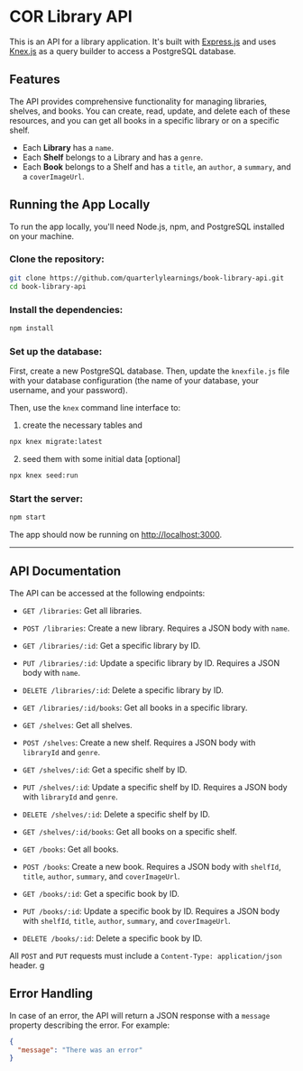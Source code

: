# COR Library API

This is an API for a library application. It's built with [Express.js](https://expressjs.com/) and uses [Knex.js](http://knexjs.org/) as a query builder to access a PostgreSQL database.

## Features

The API provides comprehensive functionality for managing libraries, shelves, and books. You can create, read, update, and delete each of these resources, and you can get all books in a specific library or on a specific shelf.

- Each **Library** has a `name`.
- Each **Shelf** belongs to a Library and has a `genre`.
- Each **Book** belongs to a Shelf and has a `title`, an `author`, a `summary`, and a `coverImageUrl`.

## Running the App Locally

To run the app locally, you'll need Node.js, npm, and PostgreSQL installed on your machine.

### Clone the repository:

```bash
git clone https://github.com/quarterlylearnings/book-library-api.git
cd book-library-api
```

### Install the dependencies:

```bash
npm install
```

### Set up the database:

First, create a new PostgreSQL database. Then, update the `knexfile.js` file with your database configuration (the name of your database, your username, and your password).

Then, use the `knex` command line interface to:

1. create the necessary tables and 


```bash
npx knex migrate:latest
```
2. seed them with some initial data [optional]

```bash
npx knex seed:run
```

### Start the server:

```bash
npm start
```

The app should now be running on [http://localhost:3000](http://localhost:3000).

----

## API Documentation

The API can be accessed at the following endpoints:

- `GET /libraries`: Get all libraries.
- `POST /libraries`: Create a new library. Requires a JSON body with `name`.

- `GET /libraries/:id`: Get a specific library by ID.
- `PUT /libraries/:id`: Update a specific library by ID. Requires a JSON body with `name`.
- `DELETE /libraries/:id`: Delete a specific library by ID.

- `GET /libraries/:id/books`: Get all books in a specific library.

- `GET /shelves`: Get all shelves.
- `POST /shelves`: Create a new shelf. Requires a JSON body with `libraryId` and `genre`.

- `GET /shelves/:id`: Get a specific shelf by ID.
- `PUT /shelves/:id`: Update a specific shelf by ID. Requires a JSON body with `libraryId` and `genre`.
- `DELETE /shelves/:id`: Delete a specific shelf by ID.

- `GET /shelves/:id/books`: Get all books on a specific shelf.

- `GET /books`: Get all books.
- `POST /books`: Create a new book. Requires a JSON body with `shelfId`, `title`, `author`, `summary`, and `coverImageUrl`.

- `GET /books/:id`: Get a specific book by ID.
- `PUT /books/:id`: Update a specific book by ID. Requires a JSON body with `shelfId`, `title`, `author`, `summary`, and `coverImageUrl`.
- `DELETE /books/:id`: Delete a specific book by ID.

All `POST` and `PUT` requests must include a `Content-Type: application/json` header.
g
## Error Handling

In case of an error, the API will return a JSON response with a `message` property describing the error. For example:

```json
{
  "message": "There was an error"
}
```


